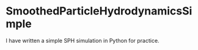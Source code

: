 # SmoothedParticleHydrodynamicsSimple

I have written a simple SPH simulation in Python for practice.
